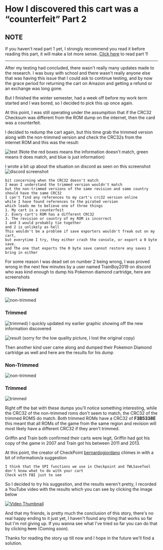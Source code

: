 # How I discovered this cart was a “counterfeit” Part 2
## NOTE
If you haven't read part 1 yet, I strongly recommend you read it before reading this part, it will make a lot more sense.
[Click here](https://fm1337.github.io/CounterfeitCartidge/story/discover/part-1/) to read part 1!

---
After my testing had concluded, there wasn't really many updates made to the research. I was busy with school and there wasn't
really anyone else that was having this issue that I could ask to continue testing, and by now the grace period for returning
the cart on Amazon and getting a refund or an exchange was long gone.

But I finished the winter semester, had a week off before my work term started and I was bored, so I decided to pick this up once again.

At this point, I was still operating under the assumpition that if the CRC32 Checksum was different from the ROM dump on the internet, then the card was a counterfeit.

I decided to redump the cart again, but this time grab the trimmed version along with the non-trimmed version and check the CRC32s from the internet ROM and this was the result:

![test](https://i.imgur.com/tsWrvgR.png)
(Note the red boxes means the information doesn't match, green means it does match, and blue is just information)

I wrote a bit up about the situation on discord as seen on this screenshot
![discord screenshot](https://i.imgur.com/iOLCZG2.png)

```
bit concerning when the CRC32 doesn't match
I mean I understand the trimmed version wouldn't match
but the non-trimmed versions of the same revision and same country should have the same CRC32
I can't find any references to my cart's crc32 version online
while I have found references to the pirated version
which leads me to believe one of three things
1. My cart is a counterfeit
2. Every cart's ROM has a different CRC32
3. The revision or country of my ROM is incorrect
1 and 3 would probably tie together
and 2 is unlikely as hell
This wouldn't be a problem if save exporters wouldn't freak out on my cart, 
but everytime I try, they either crash the console, or export a 0 byte save. 
and The one that exports the 0 byte save cannot restore any saves I bring in either
```

For some reason I was dead set on number 2 being wrong, I was proved wrong in the next few minutes by a user named TrainBoy2019 on discord who was kind enough to dump his Pokemon diamond cartridge, here are screenshots
### Non-Trimmed
![non-trimmed](https://i.imgur.com/ztRS1hd.png)
### Trimmed
![trimmed](https://i.imgur.com/cpLW24G.png))
I quickly updated my earlier graphic showing off the new information discovered 

![result](https://i.imgur.com/2D2Ic0O.png)
(sorry for the low quality picture, I lost the original copy)

Then another kind user came along and dumped their Pokemon Diamond cartridge as well and here are the results for his dump
### Non-Trimmed
![non-trimmed](https://i.imgur.com/ns1XBTu.png)
### Trimmed
![trimmed](https://i.imgur.com/KmVpvny.png)

Right off the bat with these dumps you'll notice something interesting, while the CRC32 of the non-trimmed roms don't seem to match, the CRC32 of the trimmed ROMS do match. Both trimmed ROMs have a CRC32 of **F3B5338E** this meant that all ROMs of the game from the same region and revision will most likely have a different CRC32 if they aren't trimmed.

Griffin and Train both confirmed their carts were legit, Griffin had got his copy of the game in 2007 and Train got his between 2011 and 2013.

At this point, the creator of CheckPoint [bernardogiordano](https://github.com/bernardogiordano) chimes in with a bit of information/a suggestion
```
I think that the SPI functions we use in Checkpoint and TWLSaveTool don't know what to do with your cart
Check with FBI just to see
```

So I decided to try his suggestion, and the results weren't pretty, I recorded a YouTube video with the results which you can see by clicking the image below

[![Video Thumbnail](http://img.youtube.com/vi/eCPS31rFThk/0.jpg)](http://www.youtube.com/watch?v=eCPS31rFThk)

And that my friends, is pretty much the conclusion of this story, there's no real happy ending to it just yet, I haven't found any thing that works so far but I'm not giving up. If you wanna see what I've tried so far you can do that by clicking ~~here~~ (Coming soon).

Thanks for reading the story up till now and I hope in the future we'll find a solution.
